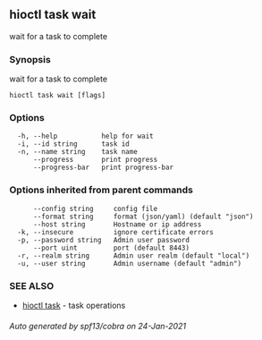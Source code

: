 ## hioctl task wait

wait for a task to complete

### Synopsis

wait for a task to complete

```
hioctl task wait [flags]
```

### Options

```
  -h, --help           help for wait
  -i, --id string      task id
  -n, --name string    task name
      --progress       print progress
      --progress-bar   print progress-bar
```

### Options inherited from parent commands

```
      --config string     config file
      --format string     format (json/yaml) (default "json")
      --host string       Hostname or ip address
  -k, --insecure          ignore certificate errors
  -p, --password string   Admin user password
      --port uint         port (default 8443)
  -r, --realm string      Admin user realm (default "local")
  -u, --user string       Admin username (default "admin")
```

### SEE ALSO

* [hioctl task](hioctl_task.md)	 - task operations

###### Auto generated by spf13/cobra on 24-Jan-2021
